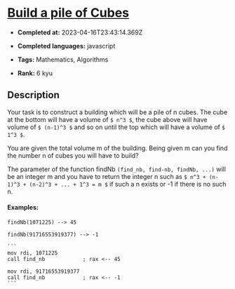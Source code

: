 # [Build a pile of Cubes](https://www.codewars.com/kata/5592e3bd57b64d00f3000047)

- **Completed at:** 2023-04-16T23:43:14.369Z

- **Completed languages:** javascript

- **Tags:** Mathematics, Algorithms

- **Rank:** 6 kyu

## Description

Your task is to construct a building which will be a pile of n cubes.
The cube at the bottom will have a volume of `$ n^3 $`, the cube above 
will have  volume of `$ (n-1)^3 $` and so on until the top which will have a volume of `$ 1^3 $`.

You are given the total volume m of the building.
Being given m can you find the number n of cubes you will have to build?

The parameter of the function findNb `(find_nb, find-nb, findNb, ...)` will be an integer m
and you have to return the integer n such as `$ n^3 + (n-1)^3 + (n-2)^3 + ... + 1^3 = m $`
if such a n exists or -1 if there is no such n.

#### Examples:

```if-not:nasm
findNb(1071225) --> 45

findNb(91716553919377) --> -1
```

~~~if:nasm
```
mov rdi, 1071225
call find_nb            ; rax <-- 45
    
mov rdi, 91716553919377
call find_nb            ; rax <-- -1
```
